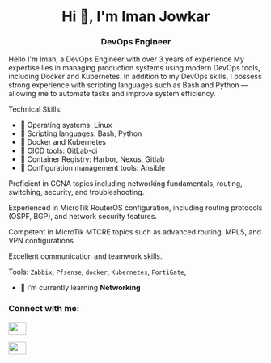 <h1 align="center">Hi 👋, I'm Iman Jowkar</h1>
<h3 align="center">DevOps Engineer</h3>

<p align="left">Hello I'm Iman, a DevOps Engineer with over 3 years of experience My expertise lies in managing production systems using modern DevOps tools, including Docker and Kubernetes. In addition to my DevOps skills, I possess strong experience with scripting languages such as Bash and Python — allowing me to automate tasks and improve system efficiency. </p>


Technical Skills:

- 🌱 Operating systems: Linux
- 🌱 Scripting languages: Bash, Python
- 🌱 Docker and Kubernetes
- 🌱 CICD tools: GitLab-ci
- 🌱 Container Registry: Harbor, Nexus, Gitlab
- 🌱 Configuration management tools: Ansible


Proficient in CCNA topics including networking fundamentals, routing, switching, security, and troubleshooting.

Experienced in MicroTik RouterOS configuration, including routing protocols (OSPF, BGP), and network security features.

Competent in MicroTik MTCRE topics such as advanced routing, MPLS, and VPN configurations.

Excellent communication and teamwork skills.

Tools:
`Zabbix`, `Pfsense`, `docker`, `Kubernetes`, `FortiGate`, 


- 🌱 I’m currently learning **Networking**

<h3 align="left">Connect with me:</h3>
<p align="left">
<a href="https://www.linkedin.com/in/imanjowkar99/" target="blank"><img align="center" src="https://raw.githubusercontent.com/rahuldkjain/github-profile-readme-generator/master/src/images/icons/Social/linked-in-alt.svg" height="25" width="35" /></a>


<a href="https://www.kaggle.com/imanjowkar" target="blank"><img align="center" src="https://raw.githubusercontent.com/rahuldkjain/github-profile-readme-generator/master/src/images/icons/Social/linked-in-alt.svg" height="25" width="35" /></a>